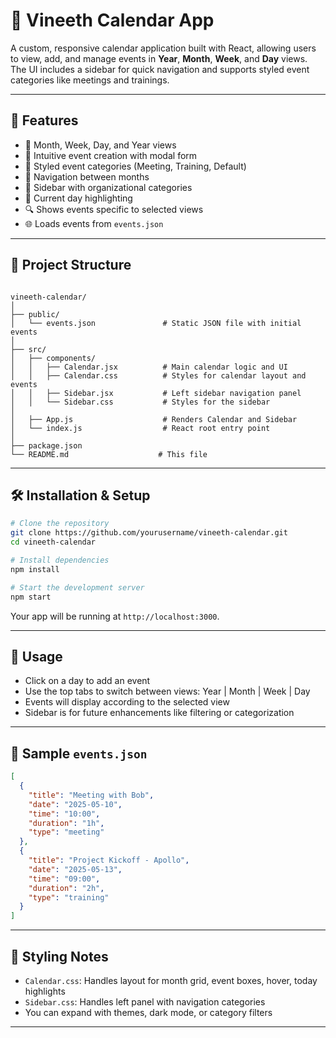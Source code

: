 # 📅 Vineeth Calendar App

A custom, responsive calendar application built with React, allowing users to view, add, and manage events in **Year**, **Month**, **Week**, and **Day** views. The UI includes a sidebar for quick navigation and supports styled event categories like meetings and trainings.

---

## 🚀 Features

- 📅 Month, Week, Day, and Year views
- 🧠 Intuitive event creation with modal form
- 🎨 Styled event categories (Meeting, Training, Default)
- 🔁 Navigation between months
- 🧭 Sidebar with organizational categories
- 🎯 Current day highlighting
- 🔍 Shows events specific to selected views
- 🌐 Loads events from `events.json`

---

## 🧱 Project Structure

```

vineeth-calendar/
│
├── public/
│   └── events.json               # Static JSON file with initial events
│
├── src/
│   ├── components/
│   │   ├── Calendar.jsx          # Main calendar logic and UI
│   │   ├── Calendar.css          # Styles for calendar layout and events
│   │   ├── Sidebar.jsx           # Left sidebar navigation panel
│   │   └── Sidebar.css           # Styles for the sidebar
│
│   ├── App.js                    # Renders Calendar and Sidebar
│   └── index.js                  # React root entry point
│
├── package.json
└── README.md                    # This file

````

---

## 🛠️ Installation & Setup

```bash
# Clone the repository
git clone https://github.com/yourusername/vineeth-calendar.git
cd vineeth-calendar

# Install dependencies
npm install

# Start the development server
npm start
````

Your app will be running at `http://localhost:3000`.

---

## 📝 Usage

* Click on a day to add an event
* Use the top tabs to switch between views: Year | Month | Week | Day
* Events will display according to the selected view
* Sidebar is for future enhancements like filtering or categorization

---

## 📁 Sample `events.json`

```json
[
  {
    "title": "Meeting with Bob",
    "date": "2025-05-10",
    "time": "10:00",
    "duration": "1h",
    "type": "meeting"
  },
  {
    "title": "Project Kickoff - Apollo",
    "date": "2025-05-13",
    "time": "09:00",
    "duration": "2h",
    "type": "training"
  }
]
```

---

## 🎨 Styling Notes

* `Calendar.css`: Handles layout for month grid, event boxes, hover, today highlights
* `Sidebar.css`: Handles left panel with navigation categories
* You can expand with themes, dark mode, or category filters

---


